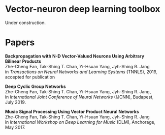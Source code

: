 # Vector-neuron deep learning toolbox
Under construction.



# Papers

**Backpropagation with N-D Vector-Valued Neurons Using Arbitrary Bilinear Products**  
Zhe-Cheng Fan, Tak-Shing T. Chan, Yi-Hsuan Yang, Jyh-Shing R. Jang  
in *Transactions on Neural Networks and Learning Systems* (TNNLS), 2019, accepted for publication  

**Deep Cyclic Group Networks**  
Zhe-Cheng Fan, Tak-Shing T. Chan, Yi-Hsuan Yang, Jyh-Shing R. Jang,  
in *International Joint Conference of Neural Networks* (IJCNN), Budapest, July 2019.  

**Music Signal Processing Using Vector Product Neural Networks**  
Zhe-Cheng Fan, Tak-Shing T. Chan, Yi-Hsuan Yang, Jyh-Shing R. Jang  
in *International Workshop on Deep Learning for Music* (DLM), Anchorage, May 2017.  
